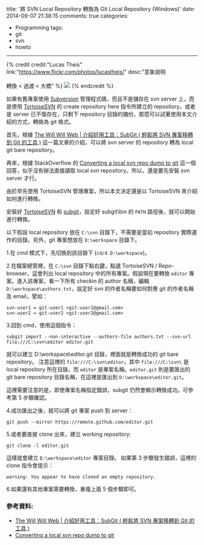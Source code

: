 title: '將 SVN Local Repository 轉換為 Git Local Repository (Windows)'
date: 2014-09-07 21:38:15
comments: true
categories:
  - Programming
tags:
  - git
  - svn
  - howto
---
{% credit credit:"Lucas Theis" link:"https://www.flickr.com/photos/lucastheis/" desc:"意象說明<br><br>轉換 < 過渡 < 大橋" %}
![](https://s3.amazonaws.com/ooomf-com-files/Vo7YbYQQ8iyOo4J9bOoj_ggb24.jpg)
{% endcredit %}

如果有舊專案使用 [Subversion] 管理程式碼，而且不是儲存在 svn server 上，而是使用 [TortoiseSVN] 的 create repository here 指令所建立的 repository。或者是 server 已不復存在，只剩下 repository 目錄的備份，那麼可以試著使用本文介紹的方式，轉換為 git 格式。

<!-- more -->

首先，根據 [The Will Will Web | 介紹好用工具：SubGit ( 輕鬆將 SVN 專案移轉到 Git 的工具 )][Useful-tools-SubGit] 這一篇文章的介紹，可以將 svn server 的 repository 轉為 local git bare repository。

再來，根據 StackOverflow 的 [Converting a local svn repo dump to git][Converting a local svn] 這一個回答，似乎沒有辦法直接讀取 local svn repository。所以，還是要先安裝 svn server 才行。

由於早先使用 TortoiseSVN 管理專案，所以本文決定還是以 TortoiseSVN 來介紹如何進行轉換。

安裝好 [TortoiseSVN][TortoiseSVN Download] 和 [subgit][subgit download]，設定好 subgit\bin 的 `PATH` 路徑後，就可以開始進行轉換。

以下假設 local repository 放在 `C:\svn` 目錄下，不需要是當初 repository 實際運作的目錄。另外，git 專案想放在 `D:\workspace` 目錄下。

1.在 cmd 模式下，先切換到該目錄下 (`cd/d D:\workspace`)。

2.在檔案總管裡，在 `C:\svn` 目錄下點右鍵，點選 TortoiseSVN / Repo-browser，這會列出 local repository 中的所有專案。假設現在要轉換 `editor` 專案。進入該專案，看一下所有 checkin 的 author 名稱，編輯 `D:\workspace\authors.txt`，設定好 svn 的作者名稱要如何對應 git 的作者名稱及 email，譬如：

```
svn-user1 = git-user1 <git-user1@gmail.com>
svn-user2 = git-user2 <git-user2@gmail.com>
```

3.回到 cmd，使用這個指令：

```
subgit import --non-interactive --authors-file authors.txt --svn-url file:///C:\svn\editor editor.git
```

就可以建立 D:\workspace\editor.git 目錄，裡面就是轉換成功的 git bare repository。
注意這裡的 `file:///C:\svn\editor`，其中 `file:///C:\svn\` 是 local repository 所在目錄，而 `editor` 是專案名稱。`editor.git` 則是要匯出的 git bare repository 目錄名稱，在這裡是匯出到 `D:\workspace\editor.git`。

這裡需要注意的是，即使專案名稱指定錯誤，subgit 仍然會顯示轉換成功。可參考第 5 步驟確認。

4.成功匯出之後，就可以將 git 專案 push 到 server：

```
git push --mirror https://remote.github.com/editor.git
```

5.或者要直接 clone 出來，建立 working repository:

```
git clone -l editor.git
```

這樣就會建立 `D:\workspace\editor` 專案目錄。
如果第 3 步驟發生錯誤，這裡的 clone 指令會提示：

```
warning: You appear to have cloned an empty repository.
```

6.如果還有其他專案需要轉換，重複上面 5 個步驟即可。

### 參考資料:

* [The Will Will Web | 介紹好用工具：SubGit ( 輕鬆將 SVN 專案移轉到 Git 的工具 )][Useful-tools-SubGit]
* [Converting a local svn repo dump to git][Converting a local svn]

<!-- cross references -->


<!-- external references -->

[Subversion]: https://subversion.apache.org/
[TortoiseSVN]: http://tortoisesvn.net/
[TortoiseSVN Download]: http://sourceforge.net/projects/tortoisesvn
[subgit download]: http://subgit.com/download/index.html
[Useful-tools-SubGit]: http://blog.miniasp.com/post/2014/09/06/Useful-tools-SubGit-svn-to-git-migration.aspx "The Will Will Web | 介紹好用工具：SubGit ( 輕鬆將 SVN 專案移轉到 Git 的工具 )"
[Converting a local svn]: http://stackoverflow.com/a/16005321 "Converting a local svn repo dump to git"
